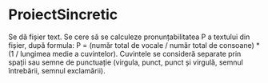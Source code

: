 # ProiectSincretic

Se dă fișier text. Se cere să se calculeze pronunțabilitatea P a textului din fișier, după formula:
P = (număr total de vocale / număr total de consoane) * (1 / lungimea medie a cuvintelor).
Cuvintele se consideră separate prin spații sau semne de punctuație (virgula, punct, punct și
virgulă, semnul întrebării, semnul exclamării).
